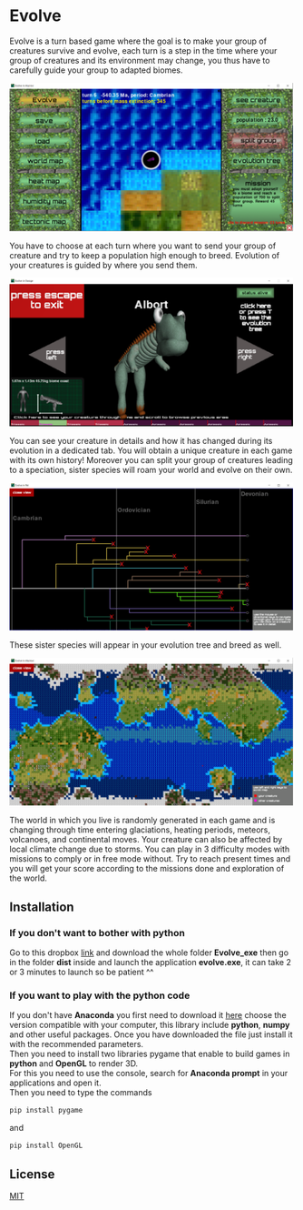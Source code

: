 # Evolve

Evolve is a turn based game where the goal is to make your group of creatures survive and evolve, each turn is a step in the time where your group of creatures and its environment may change, you thus have to carefully guide your group to adapted biomes.

<p align="left">
  <img src="menu.png" width="500" title="hover text">
</p>

You have to choose at each turn where you want to send your group of creature and try to keep a population high enough to breed. Evolution of your creatures is guided by where you send them.

<p align="left">
  <img src="creature.png" width="500" title="hover text">
</p>

You can see your creature in details and how it has changed during its evolution in a dedicated tab. You will obtain a unique creature in each game with its own history! Moreover you can split your group of creatures leading to a speciation, sister species will roam your world and evolve on their own.

<p align="left">
  <img src="tree.png" width="500" title="hover text">
</p>

These sister species will appear in your evolution tree and breed as well.

<p align="left">
  <img src="map.png" width="500" title="hover text">
</p>

The world in which you live is randomly generated in each game and is changing through time entering glaciations, heating periods, meteors, volcanoes, and continental moves. Your creature can also be affected by local climate change due to storms.
You can play in 3 difficulty modes with missions to comply or in free mode without. Try to reach present times and you will get your score according to the missions done and exploration of the world.

## Installation

### If you don't want to bother with python

Go to this dropbox [link](https://pip.pypa.io/en/stable/) and download the whole folder **Evolve_exe** then go in the folder **dist** inside and launch the application **evolve.exe**, it can take 2 or 3 minutes to launch so be patient ^^


### If you want to play with the python code

If you don't have **Anaconda** you first need to download it [here](https://www.anaconda.com/products/individual) choose the version compatible with your computer, this library include **python**, **numpy** and other useful packages.
Once you have downloaded the file just install it with the recommended parameters.\
Then you need to install two libraries pygame that enable to build games in **python** and **OpenGL** to render 3D.\
For this you need to use the console, search for **Anaconda prompt** in your applications and open it.\
Then you need to type the commands
```bash
pip install pygame
```
and

```bash
pip install OpenGL
```


## License
[MIT](https://choosealicense.com/licenses/mit/)
